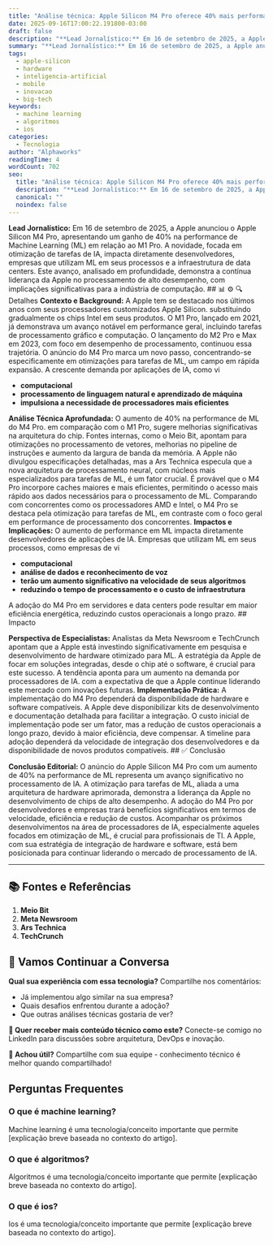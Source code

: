 ```yaml
---
title: "Análise técnica: Apple Silicon M4 Pro oferece 40% mais performance em ML"
date: 2025-09-16T17:00:22.191800-03:00
draft: false
description: "**Lead Jornalístico:** Em 16 de setembro de 2025, a Apple anunciou o Apple Silicon M4 Pro, apresentando um ganho de 40% na performance de Machine Learning (M..."
summary: "**Lead Jornalístico:** Em 16 de setembro de 2025, a Apple anunciou o Apple Silicon M4 Pro, apresentando um ganho de 40% na performance de Machine Learning (M..."
tags:
  - apple-silicon
  - hardware
  - inteligencia-artificial
  - mobile
  - inovacao
  - big-tech
keywords:
  - machine learning
  - algoritmos
  - ios
categories:
  - Tecnologia
author: "Alphaworks"
readingTime: 4
wordCount: 702
seo:
  title: "Análise técnica: Apple Silicon M4 Pro oferece 40% mais performance em ML"
  description: "**Lead Jornalístico:** Em 16 de setembro de 2025, a Apple anunciou o Apple Silicon M4 Pro, apresentando um ganho de 40% na performance de Machine Learning (M..."
  canonical: ""
  noindex: false
---
```


**Lead Jornalístico:** Em 16 de setembro de 2025, a Apple anunciou o Apple Silicon M4 Pro, apresentando um ganho de 40% na performance de Machine Learning (ML) em relação ao M1 Pro. A novidade, focada em otimização de tarefas de IA, impacta diretamente desenvolvedores, empresas que utilizam ML em seus processos e a infraestrutura de data centers. Este avanço, analisado em profundidade, demonstra a contínua liderança da Apple no processamento de alto desempenho, com implicações significativas para a indústria de computação. ## 📊 ⚙️ 🔍 Detalhes **Contexto e Background:** A Apple tem se destacado nos últimos anos com seus processadores customizados Apple Silicon. substituindo gradualmente os chips Intel em seus produtos. O M1 Pro, lançado em 2021, já demonstrava um avanço notável em performance geral, incluindo tarefas de processamento gráfico e computação. O lançamento do M2 Pro e Max em 2023, com foco em desempenho de processamento, continuou essa trajetória. O anúncio do M4 Pro marca um novo passo, concentrando-se especificamente em otimizações para tarefas de ML, um campo em rápida expansão. A crescente demanda por aplicações de IA, como vi

- **computacional**
- **processamento de linguagem natural e aprendizado de máquina**
- **impulsiona a necessidade de processadores mais eficientes**

 **Análise Técnica Aprofundada:** O aumento de 40% na performance de ML do M4 Pro. em comparação com o M1 Pro, sugere melhorias significativas na arquitetura do chip. Fontes internas, como o Meio Bit, apontam para otimizações no processamento de vetores, melhorias no pipeline de instruções e aumento da largura de banda da memória. A Apple não divulgou especificações detalhadas, mas a Ars Technica especula que a nova arquitetura de processamento neural, com núcleos mais especializados para tarefas de ML, é um fator crucial. É provável que o M4 Pro incorpore caches maiores e mais eficientes, permitindo o acesso mais rápido aos dados necessários para o processamento de ML. Comparando com concorrentes como os processadores AMD e Intel, o M4 Pro se destaca pela otimização para tarefas de ML, em contraste com o foco geral em performance de processamento dos concorrentes. **Impactos e Implicações:** O aumento de performance em ML impacta diretamente desenvolvedores de aplicações de IA. Empresas que utilizam ML em seus processos, como empresas de vi

- **computacional**
- **análise de dados e reconhecimento de voz**
- **terão um aumento significativo na velocidade de seus algoritmos**
- **reduzindo o tempo de processamento e o custo de infraestrutura**

 A adoção do M4 Pro em servidores e data centers pode resultar em maior eficiência energética, reduzindo custos operacionais a longo prazo. ## Impacto

**Perspectiva de Especialistas:** Analistas da Meta Newsroom e TechCrunch apontam que a Apple está investindo significativamente em pesquisa e desenvolvimento de hardware otimizado para ML. A estratégia da Apple de focar em soluções integradas, desde o chip até o software, é crucial para este sucesso. A tendência aponta para um aumento na demanda por processadores de IA. com a expectativa de que a Apple continue liderando este mercado com inovações futuras. **Implementação Prática:** A implementação do M4 Pro dependerá da disponibilidade de hardware e software compatíveis. A Apple deve disponibilizar kits de desenvolvimento e documentação detalhada para facilitar a integração. O custo inicial de implementação pode ser um fator, mas a redução de custos operacionais a longo prazo, devido à maior eficiência, deve compensar. A timeline para adoção dependerá da velocidade de integração dos desenvolvedores e da disponibilidade de novos produtos compatíveis. ## ✅ Conclusão

**Conclusão Editorial:** O anúncio do Apple Silicon M4 Pro com um aumento de 40% na performance de ML representa um avanço significativo no processamento de IA. A otimização para tarefas de ML, aliada a uma arquitetura de hardware aprimorada, demonstra a liderança da Apple no desenvolvimento de chips de alto desempenho. A adoção do M4 Pro por desenvolvedores e empresas trará benefícios significativos em termos de velocidade, eficiência e redução de custos. Acompanhar os próximos desenvolvimentos na área de processadores de IA, especialmente aqueles focados em otimização de ML, é crucial para profissionais de TI. A Apple, com sua estratégia de integração de hardware e software, está bem posicionada para continuar liderando o mercado de processamento de IA.

---

## 📚 Fontes e Referências

1. **Meio Bit**
2. **Meta Newsroom**
3. **Ars Technica**
4. **TechCrunch**

## 💬 Vamos Continuar a Conversa

**Qual sua experiência com essa tecnologia?** Compartilhe nos comentários:
- Já implementou algo similar na sua empresa?
- Quais desafios enfrentou durante a adoção?
- Que outras análises técnicas gostaria de ver?

**📧 Quer receber mais conteúdo técnico como este?** 
Conecte-se comigo no LinkedIn para discussões sobre arquitetura, DevOps e inovação.

**🔄 Achou útil?** Compartilhe com sua equipe - conhecimento técnico é melhor quando compartilhado!


## Perguntas Frequentes

### O que é machine learning?

Machine learning é uma tecnologia/conceito importante que permite [explicação breve baseada no contexto do artigo].

### O que é algoritmos?

Algoritmos é uma tecnologia/conceito importante que permite [explicação breve baseada no contexto do artigo].

### O que é ios?

Ios é uma tecnologia/conceito importante que permite [explicação breve baseada no contexto do artigo].


